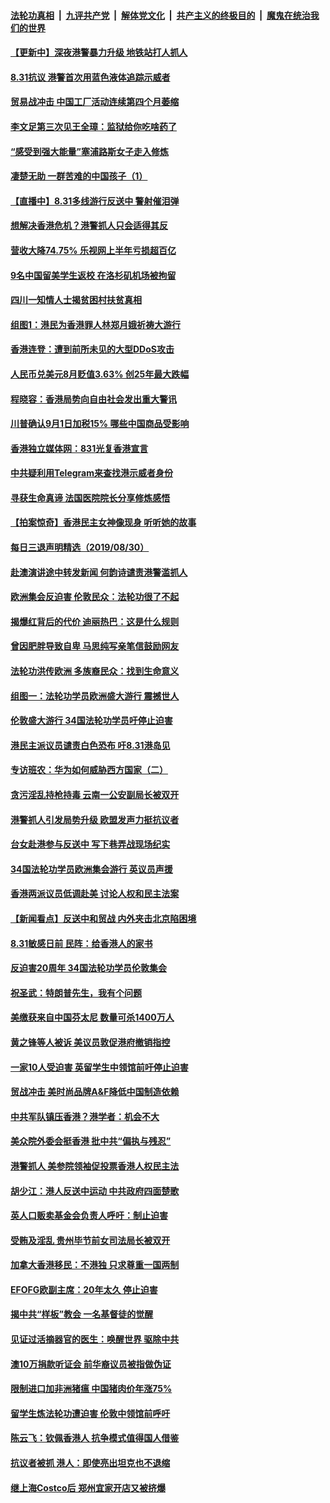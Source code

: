 ####  [法轮功真相](../../../../basic/blob/master/README.md?t=08311826) &nbsp;|&nbsp; [九评共产党](../../../../9ping.md/blob/master/README.md?t=08311826) &nbsp;|&nbsp; [解体党文化](../../../../jtdwh.md/blob/master/README.md?t=08311826)  &nbsp;|&nbsp; [共产主义的终极目的](../../../../gczydzjmd.md/blob/master/README.md?t=08311826) &nbsp;|&nbsp; [魔鬼在统治我们的世界](../../../../mgztzwmdsj.md/blob/master/README.md?t=08311826) 

#### [【更新中】深夜港警暴力升级 地铁站打人抓人](../pages/nsc413/n11489755.md?t=08311826) 

#### [8.31抗议 港警首次用蓝色液体追踪示威者](../pages/nsc413/n11490594.md?t=08311826) 

#### [贸易战冲击 中国工厂活动连续第四个月萎缩](../pages/nsc413/n11490541.md?t=08311826) 

#### [李文足第三次见王全璋：监狱给你吃啥药了](../pages/nsc413/n11490515.md?t=08311826) 

#### [“感受到强大能量”塞浦路斯女子走入修炼](../pages/nsc413/n11490487.md?t=08311826) 

#### [凄楚无助 一群苦难的中国孩子（1）](../pages/nsc413/n11487849.md?t=08311826) 

#### [【直播中】8.31多线游行反送中 警射催泪弹](../pages/nsc413/n11486408.md?t=08311826) 


#### [想解决香港危机？港警抓人只会适得其反](../pages/nsc413/n11490330.md?t=08311826) 

#### [营收大降74.75% 乐视网上半年亏损超百亿](../pages/nsc413/n11489772.md?t=08311826) 

#### [9名中国留美学生返校 在洛杉矶机场被拘留](../pages/nsc413/n11490124.md?t=08311826) 

#### [四川一知情人士揭贫困村扶贫真相](../pages/nsc413/n11489930.md?t=08311826) 

#### [组图1：港民为香港罪人林郑月娥祈祷大游行](../pages/nsc413/n11486124.md?t=08311826) 

#### [香港连登：遭到前所未见的大型DDoS攻击](../pages/nsc413/n11489887.md?t=08311826) 

#### [人民币兑美元8月贬值3.63% 创25年最大跌幅](../pages/nsc413/n11489364.md?t=08311826) 

#### [程晓容：香港局势向自由社会发出重大警讯](../pages/nsc413/n11489886.md?t=08311826) 

#### [川普确认9月1日加税15% 哪些中国商品受影响](../pages/nsc413/n11484656.md?t=08311826) 

#### [香港独立媒体网：831光复香港宣言](../pages/nsc413/n11489813.md?t=08311826) 

#### [中共疑利用Telegram来查找港示威者身份](../pages/nsc413/n11489730.md?t=08311826) 

#### [寻获生命真谛 法国医院院长分享修炼感悟](../pages/nsc413/n11488663.md?t=08311826) 

#### [【拍案惊奇】香港民主女神像现身 听听她的故事](../pages/nsc413/n11489556.md?t=08311826) 

#### [每日三退声明精选（2019/08/30）](../pages/nsc413/n11489622.md?t=08311826) 

#### [赴澳演讲途中转发新闻 何韵诗谴责港警滥抓人](../pages/nsc413/n11488616.md?t=08311826) 

#### [欧洲集会反迫害 伦敦民众：法轮功很了不起](../pages/nsc413/n11489424.md?t=08311826) 

#### [揭爆红背后的代价 迪丽热巴：这是什么规则](../pages/nsc413/n11489184.md?t=08311826) 

#### [曾因肥胖导致自卑 马思纯写亲笔信鼓励网友](../pages/nsc413/n11488984.md?t=08311826) 

#### [法轮功洪传欧洲 多族裔民众：找到生命意义](../pages/nsc413/n11489359.md?t=08311826) 

#### [组图一：法轮功学员欧洲盛大游行 震撼世人](../pages/nsc413/n11489139.md?t=08311826) 

#### [伦敦盛大游行 34国法轮功学员吁停止迫害](../pages/nsc413/n11489263.md?t=08311826) 

#### [港民主派议员谴责白色恐布 吁8.31港岛见](../pages/nsc413/n11488916.md?t=08311826) 

#### [专访班农：华为如何威胁西方国家（二）](../pages/nsc413/n11489090.md?t=08311826) 

#### [贪污淫乱持枪持毒 云南一公安副局长被双开](../pages/nsc413/n11489149.md?t=08311826) 

#### [港警抓人引发局势升级 欧盟发声力挺抗议者](../pages/nsc413/n11489121.md?t=08311826) 

#### [台女赴港参与反送中 写下巷弄战现场纪实](../pages/nsc413/n11487632.md?t=08311826) 

#### [34国法轮功学员欧洲集会游行 英议员声援](../pages/nsc413/n11488843.md?t=08311826) 

#### [香港两派议员低调赴美 讨论人权和民主法案](../pages/nsc413/n11488908.md?t=08311826) 

#### [【新闻看点】反送中和贸战 内外夹击北京陷困境](../pages/nsc413/n11488541.md?t=08311826) 

#### [8.31敏感日前 民阵：给香港人的家书](../pages/nsc413/n11489052.md?t=08311826) 

#### [反迫害20周年 34国法轮功学员伦敦集会](../pages/nsc413/n11489082.md?t=08311826) 

#### [祝圣武：特朗普先生，我有个问题](../pages/nsc413/n11486177.md?t=08311826) 

#### [美缴获来自中国芬太尼 数量可杀1400万人](../pages/nsc413/n11488988.md?t=08311826) 

#### [黄之锋等人被诉 美议员敦促港府撤销指控](../pages/nsc413/n11488992.md?t=08311826) 

#### [一家10人受迫害 英留学生中领馆前吁停止迫害](../pages/nsc413/n11488770.md?t=08311826) 

#### [贸战冲击 美时尚品牌A&F降低中国制造依赖](../pages/nsc413/n11488206.md?t=08311826) 

#### [中共军队镇压香港？港学者：机会不大](../pages/nsc413/n11488258.md?t=08311826) 

#### [美众院外委会挺香港 批中共“偏执与残忍”](../pages/nsc413/n11488875.md?t=08311826) 

#### [港警抓人 美参院领袖促投票香港人权民主法](../pages/nsc413/n11488811.md?t=08311826) 

#### [胡少江：港人反送中运动 中共政府四面楚歌](../pages/nsc413/n11488870.md?t=08311826) 

#### [英人口贩卖基金会负责人呼吁：制止迫害](../pages/nsc413/n11488944.md?t=08311826) 

#### [受贿及淫乱 贵州毕节前女司法局长被双开](../pages/nsc413/n11488858.md?t=08311826) 

#### [加拿大香港移民：不港独 只求尊重一国两制](../pages/nsc413/n11487346.md?t=08311826) 

#### [EFOFG欧副主席：20年太久 停止迫害](../pages/nsc413/n11488884.md?t=08311826) 

#### [揭中共“样板”教会 一名基督徒的觉醒](../pages/nsc413/n11487536.md?t=08311826) 

#### [见证过活摘器官的医生：唤醒世界 驱除中共](../pages/nsc413/n11488734.md?t=08311826) 

#### [澳10万捐款听证会 前华裔议员被指做伪证](../pages/nsc413/n11487517.md?t=08311826) 

#### [限制进口加非洲猪瘟 中国猪肉价年涨75%](../pages/nsc413/n11488655.md?t=08311826) 

#### [留学生炼法轮功遭迫害 伦敦中领馆前呼吁](../pages/nsc413/n11488542.md?t=08311826) 

#### [陈云飞：钦佩香港人 抗争模式值得国人借鉴](../pages/nsc413/n11485375.md?t=08311826) 

#### [抗议者被抓 港人：即使亮出坦克也不退缩](../pages/nsc413/n11488644.md?t=08311826) 

#### [继上海Costco后 郑州宜家开店又被挤爆](../pages/nsc413/n11488567.md?t=08311826) 

